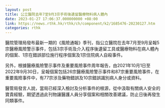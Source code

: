 ```yaml
---
layout: post
title: 公立醫院去年7至9月3宗手術後遺留醫療物料病人體內
date: 2023-01-27 17:06:37.000000000 +08:00
link: https://news.rthk.hk/rthk/ch/component/k2/1685476-20230127.htm
categories: rthk
---
```


醫院管理局發布最新一期的《風險通報》季刊，指公立醫院在去年7月至9月呈報5宗醫療風險警示事件，包括3宗手術及介入程序後遺留工具或醫療物料在病人體內的個案、1宗在錯誤部位施行程序個案及1宗住院病人自殺事件。

另外，根據醫療風險警示事件及重要風險事件周年報告，由2021年10月1日至2022年9月30日，呈報個案包括26宗醫療風險警示事件和87宗重要風險事件，在重要風險事件中，有77宗涉及藥物錯誤及10宗錯誤識別病人身分或資料。

醫管局發言人說，當局已經深入檢討及分析事件的根源，從中汲取有關病人安全的寶貴經驗，期望透過此刊物讓醫護人員分享個案和相關改善建議，防止日後再發生同類事件。
